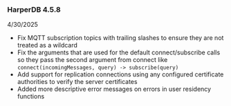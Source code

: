 ### HarperDB 4.5.8

4/30/2025

- Fix MQTT subscription topics with trailing slashes to ensure they are not treated as a wildcard
- Fix the arguments that are used for the default connect/subscribe calls so they pass the second argument from connect like `connect(incomingMessages, query) -> subscribe(query)`
- Add support for replication connections using any configured certificate authorities to verify the server certificates
- Added more descriptive error messages on errors in user residency functions
